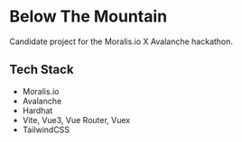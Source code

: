 # Below The Mountain

Candidate project for the Moralis.io X Avalanche hackathon.

## Tech Stack

- Moralis.io
- Avalanche
- Hardhat
- Vite, Vue3, Vue Router, Vuex
- TailwindCSS
